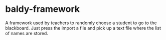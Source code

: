 # baldy-framework
A framework used by teachers to randomly choose a student to go to the blackboard.
Just press the import a file and pick up a text file where the list of names are stored.

